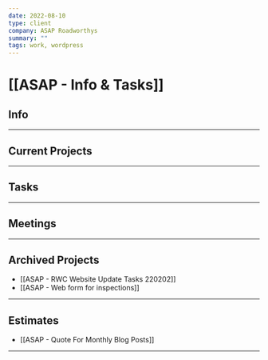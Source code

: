 ```yaml
---
date: 2022-08-10
type: client
company: ASAP Roadworthys
summary: ""
tags: work, wordpress
---
```


# [[ASAP - Info & Tasks]]


## Info


---

## Current Projects


---

## Tasks


---

## Meetings


---

## Archived Projects
- [[ASAP - RWC Website Update Tasks 220202]]
- [[ASAP - Web form for inspections]]


---

## Estimates
- [[ASAP - Quote For Monthly Blog Posts]]


---